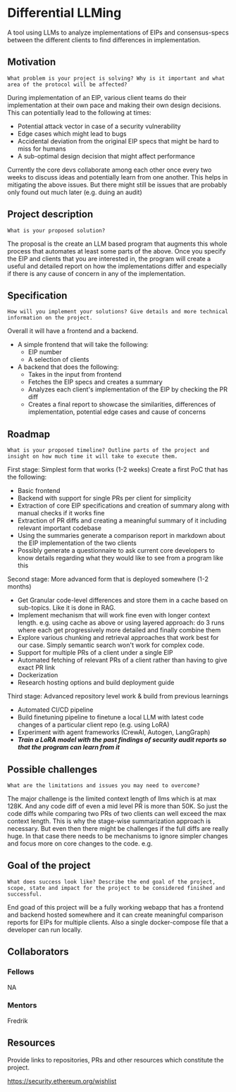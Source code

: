 # Differential LLMing

A tool using LLMs to analyze implementations of EIPs and consensus-specs between the different clients to find differences in implementation.

## Motivation

`What problem is your project is solving? Why is it important and what area of the protocol will be affected?`

During implementation of an EIP, various client teams do their implementation at their own pace and making their own design decisions. This can potentially lead to the following at times:

- Potential attack vector in case of a security vulnerability 
- Edge cases which might lead to bugs
- Accidental deviation from the original EIP specs that might be hard to miss for humans
- A sub-optimal design decision that might affect performance

Currently the core devs collaborate among each other once every two weeks to discuss ideas and potentially learn from one another. This helps in mitigating the above issues. But there might still be issues that are probably only found out much later (e.g. duing an audit) 

## Project description

`What is your proposed solution?`

The proposal is the create an LLM based program that augments this whole process that automates at least some parts of the above. Once you specify the EIP and clients that you are interested in, the program will create a useful and detailed report on how the implementations differ and especially if there is any cause of concern in any of the implementation. 

## Specification

`How will you implement your solutions? Give details and more technical information on the project.`

Overall it will have a frontend and a backend. 

- A simple frontend that will take the following:
    - EIP number
    - A selection of clients
- A backend that does the following:
    - Takes in the input from frontend
    - Fetches the EIP specs and creates a summary
    - Analyzes each client's implementation of the EIP by checking the PR diff 
    - Creates a final report to showcase the similarities, differences of implementation, potential edge cases and cause of concerns 

## Roadmap

`What is your proposed timeline? Outline parts of the project and insight on how much time it will take to execute them.`

First stage: Simplest form that works (1-2 weeks)
Create a first PoC that has the following:
- Basic frontend
- Backend with support for single PRs per client for simplicity 
- Extraction of core EIP specifications and creation of summary along with manual checks if it works fine
- Extraction of PR diffs and creating a meaningful summary of it including relevant important codebase 
- Using the summaries generate a comparison report in markdown about the EIP implementation of the two clients
- Possibly generate a questionnaire to ask current core developers to know details regarding what they would like to see from a program like this

Second stage: More advanced form that is deployed somewhere (1-2 months)

- Get Granular code-level differences and store them in a cache based on sub-topics. Like it is done in RAG.
- Implement mechanism that will work fine even with longer context length. e.g. using cache as above or using layered approach: do 3 runs where each get progressively more detailed and finally combine them
- Explore various chunking and retrieval approaches that work best for our case. Simply semantic search won't work for complex code. 
- Support for multiple PRs of a client under a single EIP 
- Automated fetching of relevant PRs of a client rather than having to give exact PR link
- Dockerization 
- Research hosting options and build deployment guide

Third stage: Advanced repository level work & build from previous learnings

- Automated CI/CD pipeline
- Build finetuning pipeline to finetune a local LLM with latest code changes of a particular client repo (e.g. using LoRA)
- Experiment with agent frameworks (CrewAI, Autogen, LangGraph)
- ***Train a LoRA model with the past findings of security audit reports so that the program can learn from it***



## Possible challenges

`What are the limitations and issues you may need to overcome?`

The major challenge is the limited context length of llms which is at max 128K. And any code diff of even a mid level PR is more than 50K. So just the code diffs while comparing two PRs of two clients can well exceed the max context length. This is why the stage-wise summarization approach is necessary. But even then there might be challenges if the full diffs are really huge. In that case there needs to be mechanisms to ignore simpler changes and focus more on core changes to the code. e.g. 

## Goal of the project

`What does success look like? Describe the end goal of the project, scope, state and impact for the project to be considered finished and successful.`

End goad of this project will be a fully working webapp that has a frontend and backend hosted somewhere and it can create meaningful comparison reports for EIPs for multiple clients. 
Also a single docker-compose file that a developer can run locally. 

## Collaborators

### Fellows 

NA

### Mentors

Fredrik

## Resources

Provide links to repositories, PRs and other resources which constitute the project.

https://security.ethereum.org/wishlist
